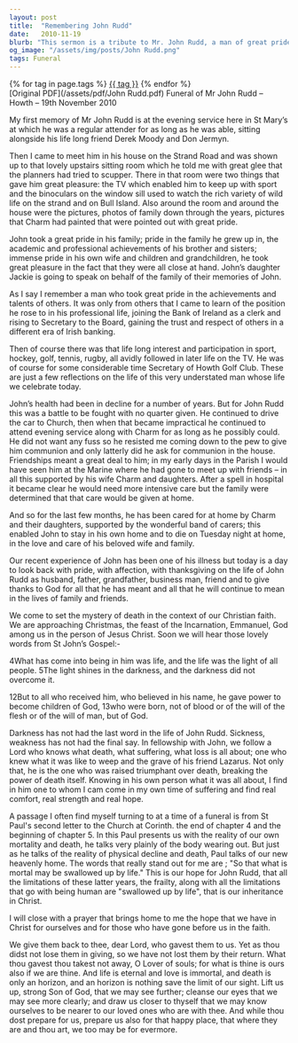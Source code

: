 ```yaml
---
layout: post
title:  "Remembering John Rudd"
date:   2010-11-19
blurb: "This sermon is a tribute to Mr. John Rudd, a man of great pride in his family and achievements. Despite his declining health, he fought bravely and continued to attend church services. He was a man of great interest in sports and held a significant position in his professional life. His life is celebrated with affection and thanksgiving."
og_image: "/assets/img/posts/John Rudd.png"
tags: Funeral
---    
```

<div class="tag-pills">
    {% for tag in page.tags %}
    <a href="{{ site.baseurl }}/tag/{{ tag | slugify }}" class="tag-pill">{{ tag }}</a>
    {% endfor %}
</div>
[Original PDF](/assets/pdf/John Rudd.pdf)
Funeral of Mr John Rudd – Howth – 19th November 2010

My first memory of Mr John Rudd is at the evening service here in St Mary’s at which he was a regular attender for as long as he was able, sitting alongside his life long friend Derek Moody and Don Jermyn.

Then I came to meet him in his house on the Strand Road and was shown up to that lovely upstairs sitting room which he told me with great glee that the planners had tried to scupper. There in that room were two things that gave him great pleasure: the TV which enabled him to keep up with sport and the binoculars on the window sill used to watch the rich variety of wild life on the strand and on Bull Island. Also around the room and around the house were the pictures, photos of family down through the years, pictures that Charm had painted that were pointed out with great pride.

John took a great pride in his family; pride in the family he grew up in, the academic and professional achievements of his brother and sisters; immense pride in his own wife and children and grandchildren, he took great pleasure in the fact that they were all close at hand. John’s daughter Jackie is going to speak on behalf of the family of their memories of John.

As I say I remember a man who took great pride in the achievements and talents of others. It was only from others that I came to learn of the position he rose to in his professional life, joining the Bank of Ireland as a clerk and rising to Secretary to the Board, gaining the trust and respect of others in a different era of Irish banking.

Then of course there was that life long interest and participation in sport, hockey, golf, tennis, rugby, all avidly followed in later life on the TV. He was of course for some considerable time Secretary of Howth Golf Club. These are just a few reflections on the life of this very understated man whose life we celebrate today.

John’s health had been in decline for a number of years. But for John Rudd this was a battle to be fought with no quarter given. He continued to drive the car to Church, then when that became impractical he continued to attend evening service along with Charm for as long as he possibly could. He did not want any fuss so he resisted me coming down to the pew to give him communion and only latterly did he ask for communion in the house. Friendships meant a great deal to him; in my early days in the Parish I would have seen him at the Marine where he had gone to meet up with friends – in all this supported by his wife Charm and daughters. After a spell in hospital it became clear he would need more intensive care but the family were determined that that care would be given at home.

And so for the last few months, he has been cared for at home by Charm and their daughters, supported by the wonderful band of carers; this enabled John to stay in his own home and to die on Tuesday night at home, in the love and care of his beloved wife and family.

Our recent experience of John has been one of his illness but today is a day to look back with pride, with affection, with thanksgiving on the life of John Rudd as husband, father, grandfather, business man, friend and to give thanks to God for all that he has meant and all that he will continue to mean in the lives of family and friends.

We come to set the mystery of death in the context of our Christian faith. We are approaching Christmas, the feast of the Incarnation, Emmanuel, God among us in the person of Jesus Christ. Soon we will hear those lovely words from St John’s Gospel:-

4What has come into being in him was life, and the life was the light of all people. 5The light shines in the darkness, and the darkness did not overcome it.

12But to all who received him, who believed in his name, he gave power to become children of God, 13who were born, not of blood or of the will of the flesh or of the will of man, but of God.

Darkness has not had the last word in the life of John Rudd. Sickness, weakness has not had the final say. In fellowship with John, we follow a Lord who knows what death, what suffering, what loss is all about; one who knew what it was like to weep and the grave of his friend Lazarus. Not only that, he is the one who was raised triumphant over death, breaking the power of death itself. Knowing in his own person what it was all about, I find in him one to whom I cam come in my own time of suffering and find real comfort, real strength and real hope.

A passage I often find myself turning to at a time of a funeral is from St Paul's second letter to the Church at Corinth. the end of chapter 4 and the beginning of chapter 5. In this Paul presents us with the reality of our own mortality and death, he talks very plainly of the body wearing out. But just as he talks of the reality of physical decline and death, Paul talks of our new heavenly home. The words that really stand out for me are ; "So that what is mortal may be swallowed up by life." This is our hope for John Rudd, that all the limitations of these latter years, the frailty, along with all the limitations that go with being human are "swallowed up by life", that is our inheritance in Christ.

I will close with a prayer that brings home to me the hope that we have in Christ for ourselves and for those who have gone before us in the faith.

We give them back to thee, dear Lord, who gavest them to us. Yet as thou didst not lose them in giving, so we have not lost them by their return. What thou gavest thou takest not away, O Lover of souls; for what is thine is ours also if we are thine. And life is eternal and love is immortal, and death is only an horizon, and an horizon is nothing save the limit of our sight. Lift us up, strong Son of God, that we may see further; cleanse our eyes that we may see more clearly; and draw us closer to thyself that we may know ourselves to be nearer to our loved ones who are with thee. And while thou dost prepare for us, prepare us also for that happy place, that where they are and thou art, we too may be for evermore.
